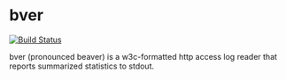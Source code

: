# bver
[![Build Status](https://travis-ci.org/wenvlem/bver.svg?branch=master)](https://travis-ci.org/wenvlem/bver)
<!-- [![GoDoc](https://godoc.org/github.com/wenvlem/bver?status.svg)](https://godoc.org/github.com/wenvlem/bver) -->

bver (pronounced beaver) is a w3c-formatted http access log reader that reports summarized statistics to stdout.
